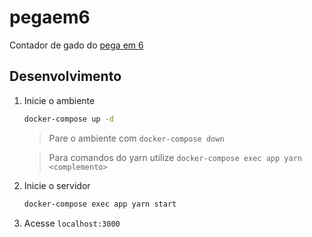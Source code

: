 # pegaem6

Contador de gado do [pega em 6](https://www.ludopedia.com.br/jogo/6-nimmt)

## Desenvolvimento

1. Inicie o ambiente 
    ```sh
    docker-compose up -d
    ```

    > Pare o ambiente com ``docker-compose down``

    > Para comandos do yarn utilize ``docker-compose exec app yarn <complemento>``

2. Inicie o servidor
    ```sh
    docker-compose exec app yarn start
    ```

3. Acesse `localhost:3000`
